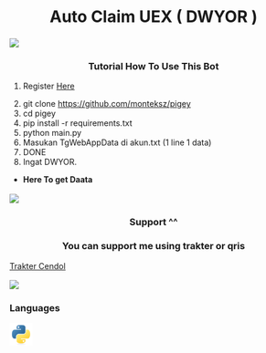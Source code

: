 <h1 align="center">Auto Claim UEX ( DWYOR )</h1>

<img align="center" src="https://github.com/user-attachments/assets/b6391407-9ef1-413e-8401-31473dfa0539">



<h3 align="center">Tutorial How To Use This Bot</h3>

1. <p>Register <a href="http://t.me/PiggyPiggyofficialbot/game?startapp=share_2113168134" target="_blank">Here</a></p>
2. git clone https://github.com/monteksz/pigey
3. cd pigey
4. pip install -r requirements.txt
5. python main.py
6. Masukan TgWebAppData di akun.txt (1 line 1 data)
7. DONE
8. Ingat DWYOR.

- **Here To get Daata**
<img align="center" src="https://github.com/user-attachments/assets/8f92ed9f-3680-49d0-962c-29335fe721da">

<h3 align="center">Support ^^</h3>
<h3 align="center">You can support me using trakter or qris</h3>

<a href="https://trakteer.id/monteksz/link">Trakter Cendol</a>



<img align="center" src="https://github.com/monteksz/pixelverse/assets/39762712/6ecb6c71-9bbc-49b7-a8af-a84df9fd04bc">

<h3 align="left">Languages</h3>
<p align="left"> <a href="https://www.python.org" target="_blank" rel="noreferrer"> <img src="https://raw.githubusercontent.com/devicons/devicon/master/icons/python/python-original.svg" alt="python" width="40" height="40"/> </a> </p>
